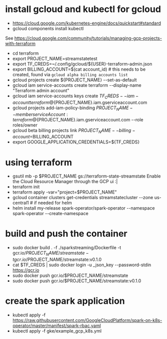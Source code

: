 # install gcloud and kubectl for gcloud

* https://cloud.google.com/kubernetes-engine/docs/quickstart#standard
* gcloud components install kubectl

See https://cloud.google.com/community/tutorials/managing-gcp-projects-with-terraform


* cd terraform
* export PROJECT_NAME=streamstatetest
* export TF_CREDS=~/.config/gcloud/${USER}-terraform-admin.json
* export BILLING_ACCOUNT=$(cat account_id) # this needs to be created, found via `gcloud alpha billing accounts list`
* gcloud projects create ${PROJECT_NAME}  --set-as-default
* gcloud iam service-accounts create terraform --display-name "Terraform admin account"
* gcloud iam service-accounts keys create ${TF_CREDS} --iam-account terraform@${PROJECT_NAME}.iam.gserviceaccount.com
* gcloud projects add-iam-policy-binding ${PROJECT_NAME} --member serviceAccount:terraform@${PROJECT_NAME}.iam.gserviceaccount.com --role roles/owner
* gcloud beta billing projects link $PROJECT_NAME --billing-account=$BILLING_ACCOUNT
* export GOOGLE_APPLICATION_CREDENTIALS=${TF_CREDS}


# using terraform
* gsutil mb -p $PROJECT_NAME gs://terraform-state-streamstate
Enable the Cloud Resource Manager through the GCP ui :|
* terraform init
* terraform apply -var="project=$PROJECT_NAME"
* gcloud container clusters get-credentials streamstatecluster --zone us-central1 # if needed for helm
* helm install my-release spark-operator/spark-operator --namespace spark-operator --create-namespace

# build and push the container
* sudo docker build .  -f ./sparkstreaming/Dockerfile -t gcr.io/$PROJECT_NAME/streamstate -t gcr.io/$PROJECT_NAME/streamstate:v0.1.0
* cat $TF_CREDS | sudo docker login -u _json_key --password-stdin https://gcr.io
* sudo docker push gcr.io/$PROJECT_NAME/streamstate
* sudo docker push gcr.io/$PROJECT_NAME/streamstate:v0.1.0

# create the spark application
* kubectl apply -f https://raw.githubusercontent.com/GoogleCloudPlatform/spark-on-k8s-operator/master/manifest/spark-rbac.yaml
* kubectl apply -f gke/example_gcp_k8s.yml


